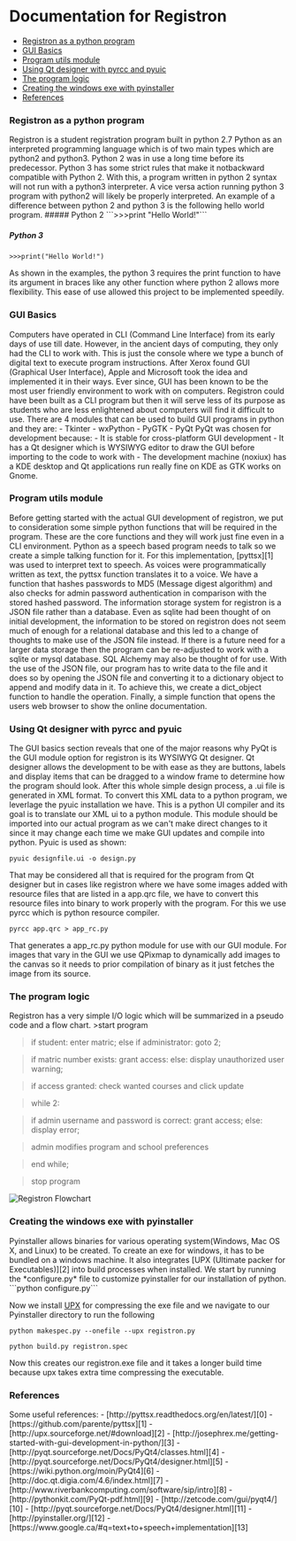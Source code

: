 Documentation for Registron
============================
- [Registron as a python program](#chapter1)
- [GUI Basics](#chapter2)
- [Program utils module](#chapter3)
- [Using Qt designer with pyrcc and pyuic](#chapter4)
- [The program logic](#chapter5)
- [Creating the windows exe with pyinstaller](#chapter6)
- [References](#chapter7)

<h3 id="chapter1" name="chapter1">Registron as a python program</h3>
Registron is a student registration program built in python 2.7
Python as an interpreted programming language which is of two
main types which are python2 and python3. Python 2 was in use a
long time before its predecessor. Python 3 has some strict rules
that make it notbackward compatible with Python 2. With this,
a program written in python 2 syntax will not run with a python3
interpreter. A vice versa action running python 3 program with
python2 will likely be properly interpreted. An example of a
difference between python 2 and python 3 is the following hello
world program.
##### Python 2
```>>>print "Hello World!"```

##### Python 3
```>>>print("Hello World!")```

As shown in the examples, the python 3 requires the print function
to have its argument in braces like any other function where python
2 allows more flexibility. This ease of use allowed this project
to be implemented speedily.

<h3 id="chapter2" name="chapter2">GUI Basics</h3>
Computers have operated in CLI (Command Line Interface) from its
early days of use till date. However, in the ancient days of
computing, they only had the CLI to work with. This is just the
console where we type a bunch of digital text to execute program
instructions. After Xerox found GUI (Graphical User Interface), Apple
and Microsoft took the idea and implemented it in their ways.
Ever since, GUI has been known to be the most user friendly environment
to work with on computers. Registron could have been built as a CLI
program but then it will serve less of its purpose as students who are
less enlightened about computers will find it difficult to use.
There are 4 modules that can be used to build GUI programs in python
and they are:
- Tkinter
- wxPython
- PyGTK
- PyQt
PyQt was chosen for development because:
- It is stable for cross-platform GUI development
- It has a Qt designer which is WYSIWYG editor to draw the GUI before
importing to the code to work with
- The development machine (noxiux) has a KDE desktop and Qt applications
run really fine on KDE as GTK works on Gnome.

<h3 id="chapter3" name="chapter3">Program utils module</h3>
Before getting started with the actual GUI development of registron, we
put to consideration some simple python functions that will be required
in the program. These are the core functions and they will work just fine
even in a CLI environment. Python as a speech based program needs to talk
so we create a simple talking function for it. For this implementation,
[pyttsx][1] was used to interpret text to speech. As voices were 
programmatically written as text, the pyttsx function translates it to a
voice. We have a function that hashes passwords to MD5 (Message digest
 algorithm) and also checks for admin password authentication in comparison
with the stored hashed password.
The information storage system for registron is a JSON file rather than a
database. Even as sqlite had been thought of on initial development, the
information to be stored on registron does not seem much of enough for a
relational database and this led to a change of thoughts to make use of the
JSON file instead. If there is a future need for a larger data storage then
the program can be re-adjusted to work with a sqlite or mysql database.
SQL Alchemy may also be thought of for use. With the use of the JSON file,
our program has to write data to the file and it does so by opening the JSON
file and converting it to a dictionary object to append and modify data in it.
To achieve this, we create a dict_object function to handle the operation.
Finally, a simple function that opens the users web browser to show the online
documentation.
<h3 id="chapter4" name="chapter4">Using Qt designer with pyrcc and pyuic</h3>
The GUI basics section reveals that one of the major reasons why PyQt is the
GUI module option for registron is its WYSIWYG Qt designer. Qt designer allows
the development to be with ease as they are buttons, labels and display items
that can be dragged to a window frame to determine how the program should look.
After this whole simple design process, a .ui file is generated in XML format.
To convert this XML data to a python program, we leverlage the pyuic installation
we have. This is a python UI compiler and its goal is to translate our XML ui
to a python module. This module should be imported into our actual program as
we can't make direct changes to it since it may change each time we make GUI
updates and compile into python. Pyuic is used as shown:

```pyuic designfile.ui -o design.py```

That may be considered all that is required for the program from Qt designer but
in cases like registron where we have some images added with resource files that
are listed in a app.qrc file, we have to convert this resource files into binary
to work properly with the program. For this we use pyrcc which is python resource
compiler.

```pyrcc app.qrc > app_rc.py```

That generates a app_rc.py python module for use with our GUI module. For images
that vary in the GUI we use QPixmap to dynamically add images to the canvas so it
needs to prior compilation of binary as it just fetches the image from its source.

<h3 id="chapter5" name="chapter5">The program logic</h3>
Registron has a very simple I/O logic which will be summarized in a pseudo
code and a flow chart.
>start program

>if student: enter matric; else if administrator: goto 2;

>if matric number exists: grant access: else: display unauthorized user warning;

>if access granted: check wanted courses and click update

>while 2:

>if admin username and password is correct: grant access; else: display error;

>admin modifies program and school preferences

> end while;

> stop program

<img src="http://i.imgur.com/ELyV6AK.png" alt="Registron Flowchart">

<h3 id="chapter6" name="chapter6">Creating the windows exe with pyinstaller</h3>
Pyinstaller allows binaries for various operating system(Windows, Mac OS X, and Linux)
to be created. To create an exe for windows, it has to be bundled on a windows machine.
It also integrates [UPX (Ultimate packer for Executables)][2] into build processes when
installed. We start by running the *configure.py* file to customize pyinstaller
for our installation of python.
```python configure.py```

Now we install [UPX][2] for compressing the exe file and we navigate to our Pyinstaller
directory to run the following

```python makespec.py --onefile --upx registron.py```

```python build.py registron.spec```

Now this creates our registron.exe file and it takes a longer build time because upx
takes extra time compressing the executable.

<h3 id="chapter7" name="chapter7">References</h3>
Some useful references:
- [http://pyttsx.readthedocs.org/en/latest/][0]
- [https://github.com/parente/pyttsx][1]
- [http://upx.sourceforge.net/#download][2]
- [http://josephrex.me/getting-started-with-gui-development-in-python/][3]
- [http://pyqt.sourceforge.net/Docs/PyQt4/classes.html][4]
- [http://pyqt.sourceforge.net/Docs/PyQt4/designer.html][5]
- [https://wiki.python.org/moin/PyQt4][6]
- [http://doc.qt.digia.com/4.6/index.html][7]
- [http://www.riverbankcomputing.com/software/sip/intro][8]
- [http://pythonkit.com/PyQt-pdf.html][9]
- [http://zetcode.com/gui/pyqt4/][10]
- [http://pyqt.sourceforge.net/Docs/PyQt4/designer.html][11]
- [http://pyinstaller.org/][12]
- [https://www.google.ca/#q=text+to+speech+implementation][13]

[0]:http://pyttsx.readthedocs.org/en/latest/
[1]:https://github.com/parente/pyttsx
[2]:http://upx.sourceforge.net/#download
[3]:http://josephrex.me/getting-started-with-gui-development-in-python/
[4]:http://pyqt.sourceforge.net/Docs/PyQt4/classes.html
[5]:http://pyqt.sourceforge.net/Docs/PyQt4/designer.html
[6]:https://wiki.python.org/moin/PyQt4
[7]:http://doc.qt.digia.com/4.6/index.html
[8]:http://www.riverbankcomputing.com/software/sip/intro
[9]:http://pythonkit.com/PyQt-pdf.html
[10]:http://zetcode.com/gui/pyqt4/
[11]:http://pyqt.sourceforge.net/Docs/PyQt4/designer.html
[12]:http://pyinstaller.org/
[13]:https://www.google.ca/#q=text+to+speech+implementation